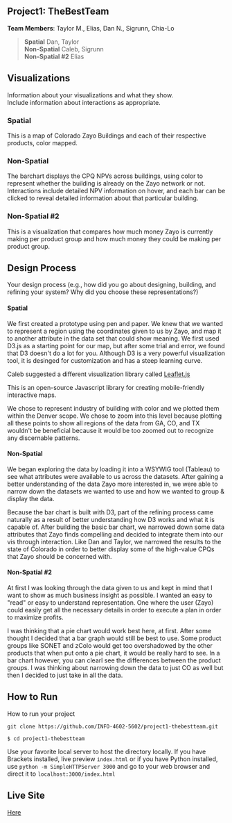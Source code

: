 
Project1: TheBestTeam
---
**Team Members**: Taylor M., Elias, Dan N., Sigrunn, Chia-Lo <br />
> **Spatial** Dan, Taylor <br />
> **Non-Spatial** Caleb, Sigrunn <br />
> **Non-Spatial #2** Elias

## Visualizations
Information about your visualizations and what they show.
<br />
Include information about interactions as appropriate.

### Spatial
This is a map of Colorado Zayo Buildings and each of their respective products, color mapped. 

### Non-Spatial
The barchart displays the CPQ NPVs across buildings, using color to represent whether the building is already on the Zayo network or not. Interactions include detailed NPV information on hover, and each bar can be clicked to reveal detailed information about that particular building.

### Non-Spatial #2
This is a visualization that compares how much money Zayo is currently making per product group and how much money they could be making per product group.

## Design Process
Your design process (e.g., how did you go about designing, building, and refining your system? Why did you choose these representations?)

#### Spatial
We first created a prototype using pen and paper. We knew that we wanted to represent a region using the coordinates given to us by Zayo, and map it to another attribute in the data set that could show meaning. We first used D3.js as a starting point for our map, but after some trial and error, we found that D3 doesn't do a lot for you. Although D3 is a very powerful visualization tool, it is desinged for customization and has a steep learning curve. 

Caleb suggested a different visualization library called [Leaflet.js](http://leafletjs.com/) 

This is an open-source Javascript library for creating mobile-friendly interactive maps. 

We chose to represent industry of building with color and we plotted them within the Denver scope. We chose to zoom into this level because plotting all these points to show all regions of the data from GA, CO, and TX wouldn't be beneficial because it would be too zoomed out to recognize any discernable patterns.

#### Non-Spatial
We began exploring the data by loading it into a WSYWIG tool (Tableau) to see what attributes were available to us across the datasets. After gaining a better understanding of the data Zayo more interested in, we were able to narrow down the datasets we wanted to use and how we wanted to group & display the data.

Because the bar chart is built with D3, part of the refining process came naturally as a result of better understanding how D3 works and what it is capable of. After building the basic bar chart, we narrowed down some data attributes that Zayo finds compelling and decided to integrate them into our vis through interaction. Like Dan and Taylor, we narrowed the results to the state of Colorado in order to better display some of the high-value CPQs that Zayo should be concerned with.

#### Non-Spatial #2
At first I was looking through the data given to us and kept in mind that I want to show as much business insight as possible. I wanted an easy to "read" or easy to understand representation. One where the user (Zayo) could easily get all the necessary details in order to execute a plan in order to maximize profits.

I was thinking that a pie chart would work best here, at first. After some thought I decided that a bar graph would still be best to use. Some product groups like SONET and zColo would get too overshadowed by the other products that when put onto a pie chart, it would be really hard to see. In a bar chart however, you can clearl see the differences between the product groups. I was thinking about narrowing down the data to just CO as well but then I decided to just take in all the data.

## How to Run
How to run your project

```
git clone https://github.com/INFO-4602-5602/project1-thebestteam.git
```

```
$ cd project1-thebestteam
```

Use your favorite local server to host the directory locally. If you have Brackets installed, live preview ```index.html``` or if you have Python installed, use ```python -m SimpleHTTPServer 3000``` and go to your web browser and direct it to ```localhost:3000/index.html```


## Live Site
[Here](http://creative.colorado.edu/~tamo1864/project1-thebestteam/nonspatial.html)
